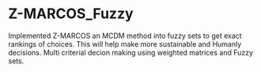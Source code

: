 # Z-MARCOS_Fuzzy
Implemented Z-MARCOS an MCDM method into fuzzy sets to get exact rankings of choices. 
This will help make more sustainable and Humanly decisions.
Multi criterial decion making using weighted matrices and Fuzzy sets.
